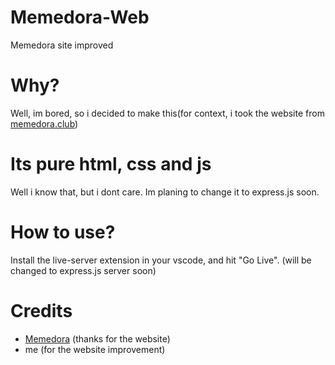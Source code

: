 # Memedora-Web
Memedora site improved

# Why?
Well, im bored, so i decided to make this(for context, i took the website from [memedora.club](https://memedora.club))

# Its pure html, css and js
Well i know that, but i dont care.
Im planing to change it to express.js soon.

# How to use?
Install the live-server extension in your vscode, and hit "Go Live". (will be changed to express.js server soon)

# Credits
- [Memedora](https://memedora.club) (thanks for the website)
- me (for the website improvement)